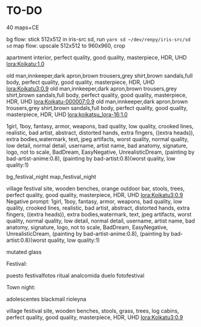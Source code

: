 # TO-DO

40 maps+CE

bg flow: stick 512x512 in iris-src sd, run `yarn sd ~/dev/renpy/iris-src/sd sd`
map flow: upscale 512x512 to 960x960, crop

apartment interior, perfect quality, good quality, masterpiece, HDR, UHD <lora:Koikatu:1.0>

old man,innkeeper,dark apron,brown trousers,grey shirt,brown sandals,full body, perfect quality, good quality, masterpiece, HDR, UHD <lora:Koikatu3:0.9>
old man,innkeeper,dark apron,brown trousers,grey shirt,brown sandals,full body, perfect quality, good quality, masterpiece, HDR, UHD <lora:Koikatu-000007:0.9>
old man,innkeeper,dark apron,brown trousers,grey shirt,brown sandals,full body, perfect quality, good quality, masterpiece, HDR, UHD <lora:koikatsu_lora-16:1.0>

1girl, 1boy, fantasy, armor, weapons, bad quality, low quality, crooked lines, realistic, bad artist, abstract, distorted hands, extra fingers, ((extra heads)), extra bodies,watermark, text, jpeg artifacts, worst quality, normal quality, low detail, normal detail, username, artist name, bad anatomy, signature, logo, not to scale, BadDream, EasyNegative, UnrealisticDream, (painting by bad-artist-anime:0.8), (painting by bad-artist:0.8)(worst quality, low quality:1)

bg_festival_night
map_festival_night

village festival site, wooden benches, orange outdoor bar, stools, trees, perfect quality, good quality, masterpiece, HDR, UHD <lora:Koikatu3:0.9>
Negative prompt: 1girl, 1boy, fantasy, armor, weapons, bad quality, low quality, crooked lines, realistic, bad artist, abstract, distorted hands, extra fingers, ((extra heads)), extra bodies,watermark, text, jpeg artifacts, worst quality, normal quality, low detail, normal detail, username, artist name, bad anatomy, signature, logo, not to scale, BadDream, EasyNegative, UnrealisticDream, (painting by bad-artist-anime:0.8), (painting by bad-artist:0.8)(worst quality, low quality:1)

mutated glass

Festival:

puesto
festivalfotos
ritual
analcomida
duelo
fotofestival

Town night:

adolescentes
blackmail
rioleyna

village festival site, wooden benches, stools, grass, trees, log cabins, perfect quality, good quality, masterpiece, HDR, UHD <lora:Koikatu3:0.9>
